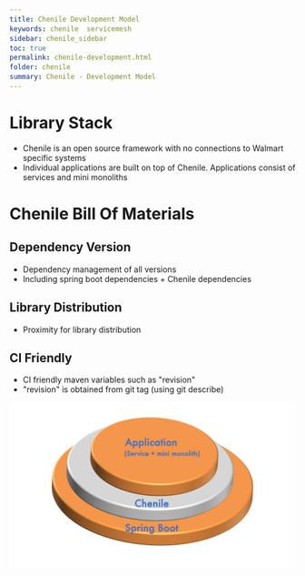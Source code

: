 ```yaml
---
title: Chenile Development Model
keywords: chenile  servicemesh
sidebar: chenile_sidebar
toc: true
permalink: chenile-development.html
folder: chenile
summary: Chenile - Development Model
---
```

# Library Stack

* Chenile is an open source framework with no connections to Walmart specific systems
* Individual applications are built on top of Chenile.  Applications consist of services and mini monoliths

# Chenile Bill Of Materials

## Dependency Version
* Dependency management of all versions
* Including spring boot dependencies + Chenile dependencies

## Library Distribution
* Proximity for library distribution

## CI Friendly 
* CI friendly maven variables such as "revision"
* "revision" is obtained from git tag (using git describe)

![Library Stack](img/library.png "Library Stack")